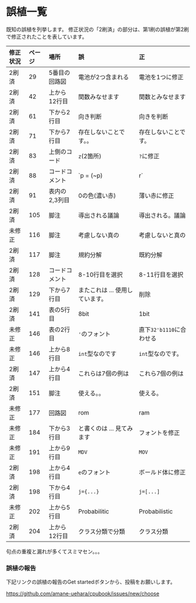 # 誤植一覧

既知の誤植を列挙します。
修正状況の「2刷済」の部分は、第1刷の誤植が第2刷で修正されたことを表しています。

|修正状況|ページ|場所          |誤  |正  |
|:-------|:-----|:-------------|:---|:---|
|2刷済   |29    |5番目の回路図 |電池が2つ含まれる|電池を1つに修正|
|2刷済   |42    |上から12行目  |関数みなせます|関数とみなせます|
|2刷済   |61    |下から2行目   |向き判断|向きを判断|
|2刷済   |71    |下から7行目   |存在しないことです。。|存在しないことです。|
|2刷済   |83    |上側のコード  |`z`(2箇所)|`?`に修正|
|2刷済   |88    |コードコメント|`p = (~p) | r`|`p = p ? 1'b0 : 1'b1`|
|2刷済   |91    |表内の2,3列目 |0の色(濃い赤)|薄い赤に修正|
|2刷済   |105   |脚注          |導出される議論|導出される。議論|
|未修正  |116   |脚注          |考慮しない真の|考慮しないと真の|
|2刷済   |117   |脚注          |規約分解|既約分解|
|2刷済   |128   |コードコメント|8-10行目を選択|8-11行目を選択|
|2刷済   |129   |下から7行目   |またこれは ... 使用しています。|削除|
|2刷済   |141   |表の5行目     |8bit|1bit|
|未修正  |146   |表の2行目     |`'`のフォント|直下`32'b1110`に合わせる|
|未修正  |146   |上から8行目   |`int`型なのです|`int`型なのです。|
|2刷済   |147   |上から4行目   |これらは7個の例は|これら7個の例は|
|2刷済   |151   |脚注          |使える。。|使える。|
|未修正  |177   |回路図        |rom|ram|
|未修正  |184   |下から3行目   |と書くのは ... 見てみます|フォントを修正|
|未修正  |191   |上から9行目   |`MDV`|`MOV`|
|2刷済   |198   |上から4行目   |`e`のフォント|ボールド体に修正|
|2刷済   |198   |下から4行目   |`j={...}`|`j=[...]`|
|未修正  |202   |上から5行目   |Probabilitic|Probabilistic|
|2刷済   |204   |上から12行目  |クラス分類で分類|クラス分類|

句点の重複と漏れが多くてスミマセン。。。

### 誤植の報告

下記リンクの誤植の報告のGet startedボタンから、投稿をお願いします。

<https://github.com/amane-uehara/cpubook/issues/new/choose>

